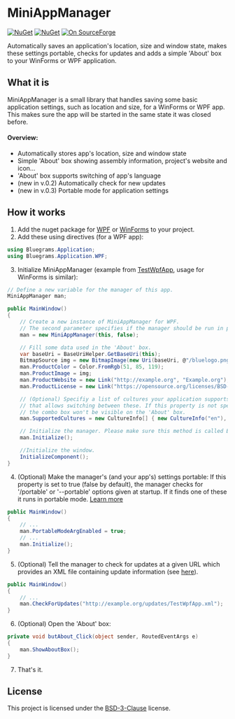 # MiniAppManager
[![NuGet](https://img.shields.io/nuget/v/MiniAppManager.WPF.svg?label=nuget+for+WPF&colorB=004880)](https://www.nuget.org/packages/MiniAppManager.WPF/)
[![NuGet](https://img.shields.io/nuget/v/MiniAppManager.WinForms.svg?label=nuget+for+WinForms&colorB=004880)](https://www.nuget.org/packages/MiniAppManager.WinForms/)
[![On SourceForge](https://img.shields.io/badge/sourceforge-download-orange.svg)](https://sourceforge.net/projects/miniappmanager/)

Automatically saves an application's location, size and window state, makes these settings portable, checks for updates
and adds a simple 'About' box to your WinForms or WPF application.

## What it is
MiniAppManager is a small library that handles saving some basic application settings, such as location
and size, for a WinForms or WPF app. This makes sure the app will be started in the same state it was 
closed before.

#### Overview:
* Automatically stores app's location, size and window state
* Simple 'About' box showing assembly information, project's website and icon...
* 'About' box supports switching of app's language
* (new in v.0.2) Automatically check for new updates
* (new in v.0.3) Portable mode for application settings

## How it works
1. Add the nuget package for [WPF](https://www.nuget.org/packages/MiniAppManager.WPF) or [WinForms](https://www.nuget.org/packages/MiniAppManager.WinForms/) to your project.
2. Add these using directives (for a WPF app):
```csharp
using Bluegrams.Application;
using Bluegrams.Application.WPF;
```
3. Initialize MiniAppManager (example from [TestWpfApp](TestWpfApp/MainWindow.xaml.cs), usage for WinForms is similar):
```csharp
// Define a new variable for the manager of this app.
MiniAppManager man;

public MainWindow()
{
    // Create a new instance of MiniAppManager for WPF. 
    // The second parameter specifies if the manager should be run in portable mode.
    man = new MiniAppManager(this, false);

    // Fill some data used in the 'About' box.
    var baseUri = BaseUriHelper.GetBaseUri(this);
    BitmapSource img = new BitmapImage(new Uri(baseUri, @"/bluelogo.png"));
    man.ProductColor = Color.FromRgb(51, 85, 119);
    man.ProductImage = img;
    man.ProductWebsite = new Link("http://example.org", "Example.org");
    man.ProductLicense = new Link("https://opensource.org/licenses/BSD-3-Clause", "BSD-3-Clause License");

    // (Optional) Specifiy a list of cultures your application supports to fill a combo box 
    // that allows switching between these. If this property is not specified, 
    // the combo box won't be visible on the 'About' box.
    man.SupportedCultures = new CultureInfo[] { new CultureInfo("en"), new CultureInfo("de") };

    // Initialize the manager. Please make sure this method is called BEFORE you initialize your window.
    man.Initialize();

    //Initialize the window.
    InitializeComponent();
}
```
4. (Optional) Make the manager's (and your app's) settings portable: If this property is set to true (false by default),
    the manager checks for '/portable' or '--portable' options given at startup. If it finds
    one of these it runs in portable mode. [Learn more](https://github.com/bluegrams/MiniAppManager/wiki/Portable-Mode)
```csharp
public MainWindow()
{
    // ...
    man.PortableModeArgEnabled = true;
    // ...
    man.Initialize();
}
```
5. (Optional) Tell the manager to check for updates at a given URL which provides an XML file containing update
    information (see [here](TestWpfApp/AppUpdateExample.xml)).
```csharp
public MainWindow()
{
    // ...
    man.CheckForUpdates("http://example.org/updates/TestWpfApp.xml");
}
```
6. (Optional) Open the 'About' box:
```csharp
private void butAbout_Click(object sender, RoutedEventArgs e)
{
    man.ShowAboutBox();
}
```
7. That's it.

## License
This project is licensed under the [BSD-3-Clause](LICENSE) license.
